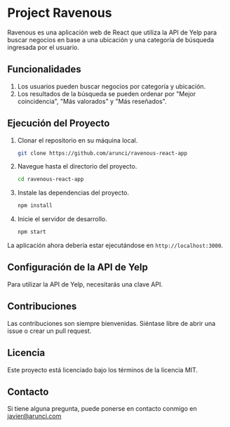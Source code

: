 # Project Ravenous

Ravenous es una aplicación web de React que utiliza la API de Yelp para buscar negocios en base a una ubicación y una categoría de búsqueda ingresada por el usuario.

## Funcionalidades

1. Los usuarios pueden buscar negocios por categoría y ubicación.
2. Los resultados de la búsqueda se pueden ordenar por "Mejor coincidencia", "Más valorados" y "Más reseñados".

## Ejecución del Proyecto

1. Clonar el repositorio en su máquina local.
    ```sh
    git clone https://github.com/arunci/ravenous-react-app
    ```
2. Navegue hasta el directorio del proyecto.
    ```sh
    cd ravenous-react-app
    ```
3. Instale las dependencias del proyecto.
    ```sh
    npm install
    ```
4. Inicie el servidor de desarrollo.
    ```sh
    npm start
    ```
La aplicación ahora debería estar ejecutándose en `http://localhost:3000`.

## Configuración de la API de Yelp

Para utilizar la API de Yelp, necesitarás una clave API.

## Contribuciones

Las contribuciones son siempre bienvenidas. Siéntase libre de abrir una issue o crear un pull request.

## Licencia

Este proyecto está licenciado bajo los términos de la licencia MIT.

## Contacto

Si tiene alguna pregunta, puede ponerse en contacto conmigo en javier@arunci.com